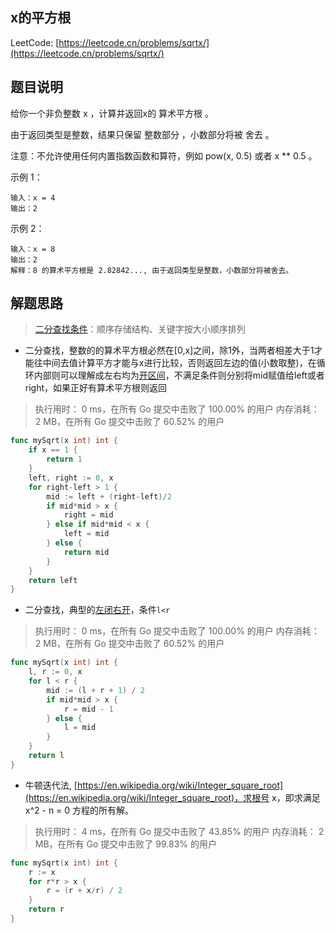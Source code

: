 ## x的平方根

LeetCode: [https://leetcode.cn/problems/sqrtx/](https://leetcode.cn/problems/sqrtx/)

## 题目说明

给你一个非负整数 x ，计算并返回x的 算术平方根 。

由于返回类型是整数，结果只保留 整数部分 ，小数部分将被 舍去 。

注意：不允许使用任何内置指数函数和算符，例如 pow(x, 0.5) 或者 x ** 0.5 。


示例 1：
```text
输入：x = 4
输出：2
```
示例 2：
```text
输入：x = 8
输出：2
解释：8 的算术平方根是 2.82842..., 由于返回类型是整数，小数部分将被舍去。
```

## 解题思路

>  [二分查找条件](https://baike.baidu.com/item/%E4%BA%8C%E5%88%86%E6%9F%A5%E6%89%BE/10628618#%E7%AE%97%E6%B3%95%E8%A6%81%E6%B1%82)：顺序存储结构、关键字按大小顺序排列

- 二分查找，整数的的算术平方根必然在[0,x]之间，除1外，当两者相差大于1才能往中间去值计算平方才能与x进行比较，否则返回左边的值(小数取整)，在循环内部则可以理解成左右均为[开区间](https://programmercarl.com/0704.%E4%BA%8C%E5%88%86%E6%9F%A5%E6%89%BE.html#%E6%80%9D%E8%B7%AF)，不满足条件则分别将mid赋值给left或者right，如果正好有算术平方根则返回
> 执行用时： 0 ms，在所有 Go 提交中击败了 100.00% 的用户 内存消耗： 2 MB，在所有 Go 提交中击败了 60.52% 的用户
```go
func mySqrt(x int) int {
	if x == 1 {
		return 1
	}
	left, right := 0, x
	for right-left > 1 {
		mid := left + (right-left)/2
		if mid*mid > x {
			right = mid
		} else if mid*mid < x {
			left = mid
		} else {
			return mid
		}
	}
	return left
}
```

- 二分查找，典型的[左闭右开](https://programmercarl.com/0704.%E4%BA%8C%E5%88%86%E6%9F%A5%E6%89%BE.html#%E6%80%9D%E8%B7%AF)，条件`l<r`
> 执行用时： 0 ms，在所有 Go 提交中击败了 100.00% 的用户 内存消耗： 2 MB，在所有 Go 提交中击败了 60.52% 的用户

```go
func mySqrt(x int) int {
	l, r := 0, x
	for l < r {
		mid := (l + r + 1) / 2
		if mid*mid > x {
			r = mid - 1
		} else {
			l = mid
		}
	}
	return l
}
```

- 牛顿迭代法, [https://en.wikipedia.org/wiki/Integer_square_root](https://en.wikipedia.org/wiki/Integer_square_root)，求根号 x，即求满足 x^2 - n = 0 方程的所有解。
> 执行用时： 4 ms，在所有 Go 提交中击败了 43.85% 的用户 内存消耗： 2 MB，在所有 Go 提交中击败了 99.83% 的用户

```go
func mySqrt(x int) int {
	r := x
	for r*r > x {
		r = (r + x/r) / 2
	}
	return r
}
```